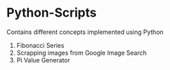 # Python-Scripts

Contains different concepts implemented using Python
  1. Fibonacci Series
  2. Scrapping images from Google Image Search
  3. Pi Value Generator

